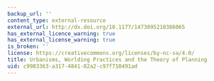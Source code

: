 ```yaml
---
backup_url: ''
content_type: external-resource
external_url: http://dx.doi.org/10.1177/1473095210386065
has_external_licence_warning: true
has_external_license_warning: true
is_broken: ''
license: https://creativecommons.org/licenses/by-nc-sa/4.0/
title: Urbanisms, Worlding Practices and the Theory of Planning
uid: c9983363-a317-4841-82a2-c97f710491ad
---
```

